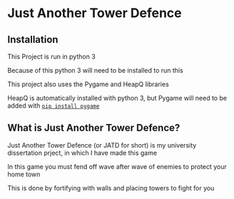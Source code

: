 # Just Another Tower Defence

## Installation

This Project is run in python 3

Because of this python 3 will need to be installed to run this

This project also uses the Pygame and HeapQ libraries

HeapQ is automatically installed with python 3, but Pygame will need to be added with [`pip install pygame`](https://www.pygame.org/)

## What is Just Another Tower Defence?

Just Another Tower Defence (or JATD for short) is my university dissertation prject, in which I have made this game

In this game you must fend off wave after wave of enemies to protect your home town

This is done by fortifying with walls and placing towers to fight for you
